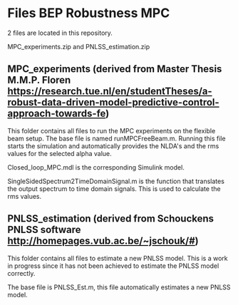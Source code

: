 # Files BEP Robustness MPC

2 files are located in this repository.

MPC_experiments.zip and PNLSS_estimation.zip

## MPC_experiments (derived from Master Thesis M.M.P. Floren https://research.tue.nl/en/studentTheses/a-robust-data-driven-model-predictive-control-approach-towards-fe)

This folder contains all files to run the MPC experiments on the flexible beam setup.
The base file is named runMPCFreeBeam.m. Running this file starts the simulation and 
automatically provides the NLDA's and the rms values for the selected alpha value. 

Closed_loop_MPC.mdl is the corresponding Simulink model. 

SingleSidedSpectrum2TimeDomainSignal.m is the function that translates the output spectrum
to time domain signals. 
This is used to calculate the rms values. 

## PNLSS_estimation (derived from Schouckens PNLSS software http://homepages.vub.ac.be/~jschouk/#)

This folder contains all files to estimate a new PNLSS model. This is a work in progress since
it has not been achieved to estimate the PNLSS model correctly.

The base file is PNLSS_Est.m, this file automatically estimates a new PNLSS model.

